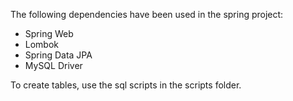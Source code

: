 The following dependencies have been used in the spring project:
- Spring Web
- Lombok
- Spring Data JPA
- MySQL Driver

To create tables, use the sql scripts in the scripts folder.
